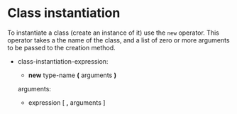 <div id="class-instantiation" class="section level1">

Class instantiation
===================

To instantiate a class (create an instance of it) use the `new`
operator. This operator takes a the name of the class, and a list of
zero or more arguments to be passed to the creation method.

-   class-instantiation-expression:

    -   **new** type-name **(** arguments **)**

    arguments:

    -   expression [ **,** arguments ]

</div>
